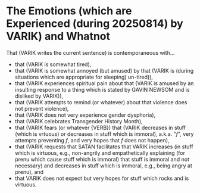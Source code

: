 The Emotions (which are Experienced (during 20250814) by VARIK) and Whatnot
===========================================================================

That (VARIK writes the current sentence) is contemporaneous with...

* that (VARIK is somewhat tired),
* that (VARIK is somewhat annoyed (but amused) by that (VARIK is (during situations which are appropriate for sleeping) un-tired)),
* that (VARIK experiences spiritual pain about that (VARIK is amused by an insulting response to a thing which is stated by GAVIN NEWSOM and is disliked by VARIK)),
* that (VARIK attempts to remind (or whatever) about that violence does not prevent violence),
* that (VARIK does not very experience gender dysphoria),
* that (VARIK celebrates Transgender History Month),
* that (VARIK fears (or whatever {VERB}) that (VARIK decreases in stuff (which is vrtuous) or decreases in stuff which is immoral), a.k.a. "$f$", very attempts preventing $f$, and very hopes that $f$ does not happen),
* that (VARIK requests that SATAN facilitates that VARIK increases (in stuff which is virtuous, e.g., non-angrily and empathetically explaining (for prenu which cause stuff which is immoral) that stuff is immoral and not necessary) and decreases in stuff which is immoral, e.g., being angry at prenu), and
* that VARIK does not expect but very hopes for stuff which rocks and is virtuous.
